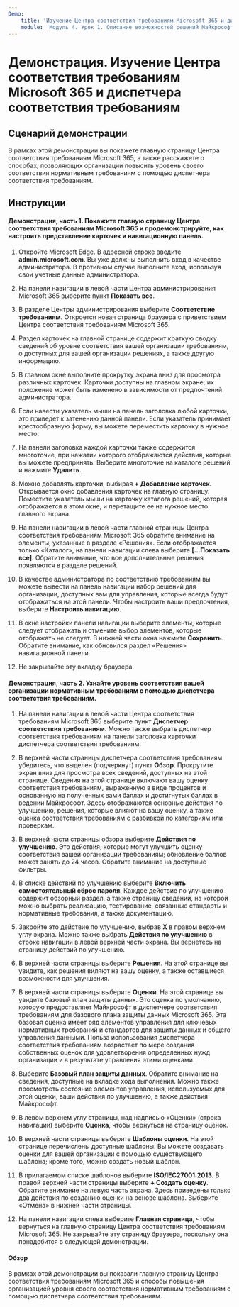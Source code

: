 ```yaml
---
Demo:
    title: 'Изучение Центра соответствия требованиям Microsoft 365 и диспетчера соответствия требованиям'
    module: 'Модуль 4. Урок 1. Описание возможностей решений Майкрософт по соответствию требованиям. Описание возможностей по управлению соответствием требованиям в Майкрософт'
---
```



# Демонстрация. Изучение Центра соответствия требованиям Microsoft 365 и диспетчера соответствия требованиям

## Сценарий демонстрации
В рамках этой демонстрации вы покажете главную страницу Центра соответствия требованиям Microsoft 365, а также расскажете о способах, позволяющих организации повысить уровень своего соответствия нормативным требованиям с помощью диспетчера соответствия требованиям.

## Инструкции

#### Демонстрация, часть 1. Покажите главную страницу Центра соответствия требованиям Microsoft 365 и продемонстрируйте, как настроить представление карточек и навигационную панель.

1. Откройте Microsoft Edge. В адресной строке введите **admin.microsoft.com**. Вы уже должны выполнить вход в качестве администратора.  В противном случае выполните вход, используя свои учетные данные администратора.

1. На панели навигации в левой части Центра администрирования Microsoft 365 выберите пункт **Показать все**.

1. В разделе Центры администрирования выберите **Соответствие требованиям**.  Откроется новая страница браузера с приветствием Центра соответствия требованиям Microsoft 365.  

1. Раздел карточек на главной странице содержит краткую сводку сведений об уровне соответствия вашей организации требованиям, о доступных для вашей организации решениях, а также другую информацию.

1. В главном окне выполните прокрутку экрана вниз для просмотра различных карточек. Карточки доступны на главном экране; их положение может быть изменено в зависимости от предпочтений администратора.  

1. Если навести указатель мыши на панель заголовка любой карточки, это приведет к затенению данной панели.  Если указатель принимает крестообразную форму, вы можете переместить карточку в нужное место.

1. На панели заголовка каждой карточки также содержится многоточие, при нажатии которого отображаются действия, которые вы можете предпринять.  Выберите многоточие на каталоге решений и нажмите **Удалить**.

1. Можно добавлять карточки, выбирая **+ Добавление карточек**.  Открывается окно добавления карточек на главную страницу.  Поместите указатель мыши на карточку каталога решений, которая отображается в этом окне, и перетащите ее на нужное место главного экрана.

1. На панели навигации в левой части главной страницы Центра соответствия требованиям Microsoft 365 обратите внимание на элементы, указанные в разделе «Решения».  Если отображается только «Каталог», на панели навигации слева выберите **[...Показать все]**.  Обратите внимание, что все дополнительные решения появляются в разделе решений.  

1. В качестве администратора по соответствию требованиям вы можете вывести на панель навигации набор решений для организации, доступных вам для управления, которые всегда будут отображаться на этой панели.  Чтобы настроить ваши предпочтения, выберите **Настроить навигацию**.  

1. В окне настройки панели навигации выберите элементы, которые следует отображать и отмените выбор элементов, которые отображать не следует.  В нижней части окна нажмите **Сохранить**.  Обратите внимание, как обновился раздел «Решения» навигационной панели.

1. Не закрывайте эту вкладку браузера.

#### Демонстрация, часть 2. Узнайте уровень соответствия вашей организации нормативным требованиям с помощью диспетчера соответствия требованиям.

1. На панели навигации в левой части Центра соответствия требованиям Microsoft 365 выберите пункт **Диспетчер соответствия требованиям**.  Можно также выбрать диспетчер соответствия требованиям на панели заголовка карточки диспетчера соответствия требованиям.

1. В верхней части страницы диспетчера соответствия требованиям убедитесь, что выделен (подчеркнут) пункт **Обзор**. Прокрутите экран вниз для просмотра всех сведений, доступных на этой странице.  Сведения на этой странице включают вашу оценку соответствия требованиям, выраженную в виде процентов и основанную на полученных вами баллах и достигнутых баллах в ведении Майкрософт.   Здесь отображаются основные действия по улучшению, решения, которые влияют на вашу оценку, а также оценка соответствия требованиям с разбивкой по категориям или проверкам.

1. В верхней части страницы обзора выберите **Действия по улучшению**.  Это действия, которые могут улучшить оценку соответствия вашей организации требованиям; обновление баллов может занять до 24 часов.  Обратите внимание на доступные фильтры.

1. В списке действий по улучшению выберите **Включить самостоятельный сброс пароля**.  Каждое действие по улучшению содержит обзорный раздел, а также страницу сведений, на которой можно выбрать реализацию, тестирование, связанные стандарты и нормативные требования, а также документацию.

1. Закройте это действие по улучшению, выбрав **X** в правом верхнем углу экрана.  Можно также выбрать **Действия по улучшению** в строке навигации в левой верхней части экрана.  Вы вернетесь на страницу действий по улучшению.

1. В верхней части страницы выберите **Решения**. На этой странице вы увидите, как решения виляют на вашу оценку, а также оставшиеся возможности для улучшения.

1. В верхней части страницы выберите **Оценки**. На этой странице вы увидите базовый план защиты данных.  Это оценка по умолчанию, которую предоставляет Майкрософт в диспетчере соответствия требованиям для базового плана защиты данных Microsoft 365.  Эта базовая оценка имеет ряд элементов управления для ключевых нормативных требований и стандартов для защиты данных и общего управления данными. Польза использования диспетчера соответствия требованиям возрастает по мере создания собственных оценок для удовлетворения определенных нужд организации и в результате управления этими оценками.

1. Выберите **Базовый план защиты данных**.  Обратите внимание на сведения, доступные на вкладке хода выполнения.  Можно также просмотреть состояние элементов управления, используемых для этой оценки, ваши действия по улучшению, а также действия Майкрософт.  

1. В левом верхнем углу страницы, над надписью «Оценки» (строка навигации) выберите **Оценка**, чтобы вернуться на страницу оценок.  

1. В верхней части страницы выберите **Шаблоны оценки**.  На этой странице перечислены доступные шаблоны. Вы можете создавать оценки для вашей организации с помощью существующего шаблона; кроме того, можно создать новый шаблон.

1. В прилагаемом списке шаблонов выберите **ISO/IEC27001:2013**. В правой верхней части страницы выберите **+ Создать оценку**.  Обратите внимание на левую часть экрана. Здесь приведены только два действия по созданию оценки на основе шаблона.  Выберите «Отмена» в нижней части страницы.

1. На панели навигации слева выберите **Главная страница**, чтобы вернуться на главную страницу Центра соответствия требованиям Microsoft 365.  Не закрывайте эту страницу браузера, поскольку она понадобится в следующей демонстрации.

#### Обзор
В рамках этой демонстрации вы показали главную страницу Центра соответствия требованиям Microsoft 365 и способы повышения организацией уровня своего соответствия нормативным требованиям с помощью диспетчера соответствия требованиям.
